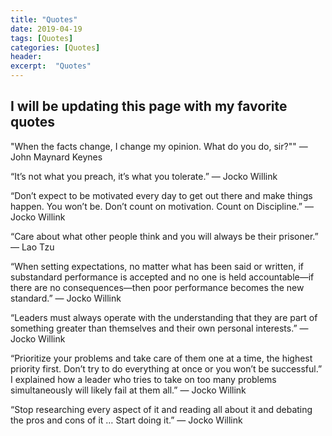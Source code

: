 ```yaml
---
title: "Quotes"
date: 2019-04-19
tags: [Quotes]
categories: [Quotes]
header:
excerpt:  "Quotes"
---
```


## I will be updating this page with my favorite quotes

"When the facts change, I change my opinion. What do you do, sir?""
― John Maynard Keynes

“It’s not what you preach, it’s what you tolerate.”
― Jocko Willink

“Don’t expect to be motivated every day to get out there and make things happen. You won’t be. Don’t count on motivation. Count on Discipline.”
― Jocko Willink

“Care about what other people think and you will always be their prisoner.”
— Lao Tzu

“When setting expectations, no matter what has been said or written, if substandard performance is accepted and no one is held accountable—if there are no consequences—then poor performance becomes the new standard.”
― Jocko Willink

“Leaders must always operate with the understanding that they are part of something greater than themselves and their own personal interests.”
― Jocko Willink


“Prioritize your problems and take care of them one at a time, the highest priority first. Don’t try to do everything at once or you won’t be successful.” I explained how a leader who tries to take on too many problems simultaneously will likely fail at them all.”
― Jocko Willink

“Stop researching every aspect of it and reading all about it and debating the pros and cons of it … Start doing it.”
― Jocko Willink
